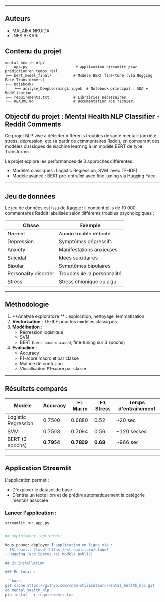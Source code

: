 
---
## Auteurs 
- MALAÏKA NKUIDA
- INES SEKARI


## Contenu du projet

```
mental_health_nlp/
├── app.py                      # Application Streamlit pour prédiction en temps réel
├── bert_model_final/          # Modèle BERT fine-tuné (via Hugging Face Transformers)
├── notebook/
│   └── analyse_DeepLearningL.ipynb  # Notebook principal : EDA + Modélisation
├── requirements.txt           # Librairies nécessaires
└── README.md                  # Documentation (ce fichier)
```

## Objectif du projet : Mental Health NLP Classifier - Reddit Comments

Ce projet NLP vise à détecter différents troubles de santé mentale (anxiété, stress, dépression, etc.) à partir de commentaires Reddit, en comparant des modèles classiques de machine learning à un modèle BERT de type Transformer.

Le projet explore les performances de 3 approches différentes :
- Modèles classiques : Logistic Regression, SVM (avec TF-IDF)
- Modèle avancé : BERT pré-entraîné avec fine-tuning via Hugging Face

---

## Jeu de données

Le jeu de données est issu de [Kaggle](https://www.kaggle.com/) : il contient plus de 10 000 commentaires Reddit labellisés selon différents troubles psychologiques :

| Classe                 | Exemple             |
|------------------------|---------------------|
| Normal                | Aucun trouble détecté |
| Depression            | Symptômes dépressifs |
| Anxiety               | Manifestations anxieuses |
| Suicidal              | Idées suicidaires |
| Bipolar               | Symptômes bipolaires |
| Personality disorder  | Troubles de la personnalité |
| Stress                | Stress chronique ou aigu |

---

## Méthodologie

1. **Analyse exploratoire ** : exploration, nettoyage, lemmatisation
2. **Vectorisation** : TF-IDF pour les modèles classiques
3. **Modélisation** :
   - Régression logistique
   - SVM
   - BERT (`bert-base-uncased`, fine-tuning sur 3 epochs)
4. **Évaluation** :
   - Accuracy
   - F1-score macro et par classe
   - Matrice de confusion
   - Visualisation F1-score par classe

---

## Résultats comparés

| Modèle              | Accuracy | F1 Macro | F1 Stress | Temps d'entraînement |
|---------------------|----------|----------|-----------|-----------------------|
| Logistic Regression | 0.7500   | 0.6880   | 0.52      | ~20 sec               |
| SVM                 | 0.7503   | 0.7094   | 0.56      | ~120 secsec               |
| BERT (3 epochs)     | **0.7954** | **0.7809** | **0.68** | ~966 sec             |

---

## Application Streamlit

L'application permet :
- D'explorer le dataset de base
- D’entrer un texte libre et de prédire automatiquement la catégorie mentale associée

### Lancer l'application :

```bash
streamlit run app.py


## Déploiement (optionnel)

Vous pouvez déployer l'application en ligne via :
- [Streamlit Cloud](https://streamlit.io/cloud)
- Hugging Face Spaces (si modèle public)

## 📦 Installation

### En local :

```bash
git clone https://github.com/<nom-utilisateur>/mental_health_nlp.git
cd mental_health_nlp
pip install -r requirements.txt
```

